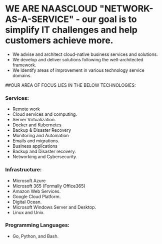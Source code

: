 # WE ARE NAASCLOUD "NETWORK-AS-A-SERVICE" - our goal is to simplify IT challenges and help customers achieve more.

- We advise and architect cloud-native business services and solutions.
- We develop and deliver solutions following the well-architected framework.
- We Identify areas of improvement in various technology service domains.

##OUR AREA OF FOCUS LIES IN THE BELOW TECHNOLOGIES:

### Services:
- Remote work
- Cloud services and computing.
- Server Virtualization.
- Docker and Kubernetes
- Backup & Disaster Recovery
- Monitoring and Automation
- Emails and migrations.
- Business applications
- Backup and Disaster recovery.
- Networking and Cybersecurity.

### Infrastructure:
- Microsoft Azure
- Microsoft 365 (Formally Office365)
- Amazon Web Services.
- Google Cloud Platform.
- Digital Ocean.
- Microsoft Windows Server and Desktop.
- Linux and Unix.

### Programming Languages:
- Go, Python, and Bash.
